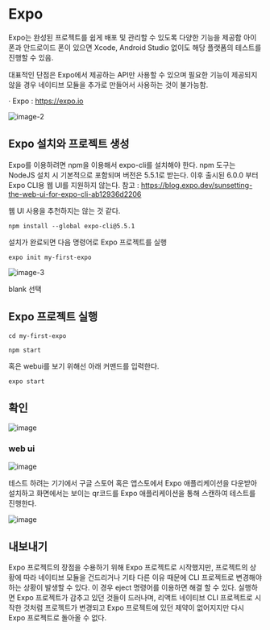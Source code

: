 # Expo 

Expo는 완성된 프로젝트를 쉽게 배포 및 관리할 수 있도록 다양한 기능을 제공함 아이폰과 안드로이드 폰이 있으면 Xcode, Android Studio 없이도 해당 플랫폼의 테스트를 진행할 수 있음.

대표적인 단점은 Expo에서 제공하는 API만 사용할 수 있으며 필요한 기능이 제공되지 않을 경우 네이티브 모듈을 추가로 만들어서 사용하는 것이 불가능함.

· Expo : https://expo.io

![image-2](https://github.com/iJaeDragon/React-Native/assets/66985977/ec087a97-efe2-491d-b1f0-9e8bec6c712c)

## Expo 설치와 프로젝트 생성

Expo를 이용하려면 npm을 이용해서 expo-cli를 설치해야 한다.
npm 도구는 NodeJS 설치 시 기본적으로 포함되며 버전은 5.5.1로 받는다.
이후 출시된 6.0.0 부터 Expo CLI용 웹 UI를 지원하지 않는다.
참고 : https://blog.expo.dev/sunsetting-the-web-ui-for-expo-cli-ab12936d2206

웹 UI 사용을 추천하지는 않는 것 같다.

```
npm install --global expo-cli@5.5.1
```

설치가 완료되면 다음 명령어로 Expo 프로젝트를 실행
```
expo init my-first-expo
```
![image-3](https://github.com/iJaeDragon/React-Native/assets/66985977/aff89dc9-5bbb-4df1-9b9a-d0b5206a00b9)

blank 선택

## Expo 프로젝트 실행

```
cd my-first-expo
```

```
npm start
```
혹은 webui를 보기 위해선 아래 커맨드를 입력한다.
```
expo start
```

## 확인

![image](https://github.com/iJaeDragon/React-Native/assets/66985977/5fb6081d-0499-4bd8-bc67-e72a1c6674d4)

### web ui
![image](https://github.com/iJaeDragon/React-Native/assets/66985977/f89b6032-043f-44ea-b99b-4280143e058d)

테스트 하려는 기기에서 구글 스토어 혹은 앱스토에서 Expo 애플리케이션을 다운받아 설치하고
화면에서는 보이는 qr코드를 Expo 애플리케이션을 통해 스캔하여 테스트를 진행한다.

![image](https://github.com/iJaeDragon/React-Native/assets/66985977/5a66944f-7816-4653-97de-be6fd5a965ae)

## 내보내기

Expo 프로젝트의 장점을 수용하기 위해 Expo 프로젝트로 시작했지만, 프로젝트의 상황에 따라 네이티브 모듈을 건드리거나 기타 다른 이유 때문에 CLI 프로젝트로 변경해야 하는 상황이 발생할 수 있다. 이 경우 eject 명령어를 이용하면 해결 할 수 있다. 실행하면 Expo 프로젝트가 감추고 있던 것들이 드러나며, 리액트 네이티브 CLI 프로젝트로 시작한 것처럼 프로젝트가 변경되고 Expo 프로젝트에 있던 제약이 없어지지만 다시 Expo 프로젝트로 돌아올 수 없다.
